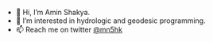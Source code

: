 - 👋 Hi, I’m Amin Shakya.
- 👀 I’m interested in hydrologic and geodesic programming.
- 📫 Reach me on twitter [@mn5hk](www.twitter.com/mn5hk)


<!---

- ![](https://visitor-badge.glitch.me/badge?page_id=mn5hk)

mn5hk/mn5hk is a ✨ special ✨ repository because its `README.md` (this file) appears on your GitHub profile.
You can click the Preview link to take a look at your changes.
--->
